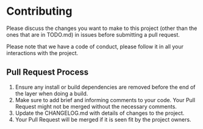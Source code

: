 # Contributing

Please discuss the changes you want to make to this project (other than the ones that are in TODO.md) in issues before submitting a pull request.

Please note that we have a code of conduct, please follow it in all your interactions with the project.

## Pull Request Process

1. Ensure any install or build dependencies are removed before the end of the layer when doing a build.
2. Make sure to add brief and informing comments to your code. Your Pull Request might not be merged without the necessary comments.
3. Update the CHANGELOG.md with details of changes to the project.
4. Your Pull Request will be merged if it is seen fit by the project owners.
